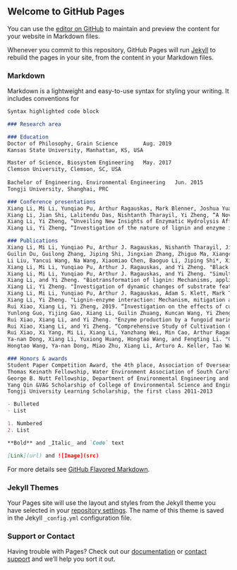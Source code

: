 ## Welcome to GitHub Pages

You can use the [editor on GitHub](https://github.com/lixiangCAS/lixiangCAS.github.io/edit/main/index.md) to maintain and preview the content for your website in Markdown files.

Whenever you commit to this repository, GitHub Pages will run [Jekyll](https://jekyllrb.com/) to rebuild the pages in your site, from the content in your Markdown files.

### Markdown

Markdown is a lightweight and easy-to-use syntax for styling your writing. It includes conventions for

```markdown
Syntax highlighted code block

### Research area

### Education
Doctor of Philosophy, Grain Science        Aug. 2019
Kansas State University, Manhattan, KS, USA	

Master of Science, Biosystem Engineering   May. 2017
Clemson University, Clemson, SC, USA
	
Bachelor of Engineering, Environmental Engineering   Jun. 2015
Tongji University, Shanghai, PRC	

### Conference presentations
Xiang Li, Mi Li, Yunqiao Pu, Arthur Ragauskas, Mark Blenner, Joshua Yuan and Yi Zheng, “Systematic analysis on lignin degradation mechanisms and metabolic pathways in marine protist, Thraustochytrium striatum”, presented at 41st Symposium on Biotechnology for Fuels and Chemicals, Seattle, Washington, USA.
Xiang Li, Jian Shi, Lalitendu Das, Nishtanth Tharayil, Yi Zheng, “A Novel Platform for Bioupgrading of Lignin to Valuable Nutraceuticals and Pharmaceuticals”, presented at 2018 ASABE Annual International Meeting, Detroit, Michigan, USA
Xiang Li, Yi Zheng, “Unveiling New Insights of Enzymatic Hydrolysis Affected by Cellulose Reactivity and Lignin”, presented at 2017 ASABE Annual International Meeting, Spokane, Washington, USA.
Xiang Li, Yi Zheng, “Investigation of the nature of lignin and enzyme interaction”, presented at 2016 ASABE Annual International Meeting, Orlando, Florida, USA. 

### Publications
Xiang Li, Mi Li, Yunqiao Pu, Arthur J. Ragauskas, Nishanth Tharayil, Jiale Huang, Yi Zheng, “Degradation of aromatic compounds and lignin by marine protist Thraustochytrium striatum”, Process Biochemistry 107 (2021): 13-17.
Guilin Du, Guilong Zhang, Jiping Shi, Jingxian Zhang, Zhiguo Ma, Xiangcen Liu, Chenyang Yuan, Xiang Li*, and Baoguo Zhang*.  "Keystone Taxa Lactiplantibacillus and Lacticaseibacillus Directly Improve the Ensiling Performance and Microflora Profile in Co-Ensiling Cabbage Byproduct and Rice Straw" Microorganisms 9, no. 5 (2021): 1099.
Li Liu, Yancui Wang, Na Wang, Xiaomiao Chen, Baoguo Li, Jiping Shi*, Xiang Li*, “Process optimization of acetone-butanol-ethanol fermentation integrated with pervaporation for enhanced butanol production”, Biochemical Engineering Journal 173 (2021):108070.
Xiang Li, Mi Li, Yunqiao Pu, Arthur J. Ragauskas, and Yi Zheng. "Black Liquor Valorization by Using Marine Protist Thraustochytrium striatum and the Preliminary Metabolic Mechanism Study." ACS Sustainable Chemistry & Engineering 8, no. 4 (2020): 1786-1796.
Xiang Li, Mi Li, Yunqiao Pu, Arthur J. Ragauskas, and Yi Zheng. "Simultaneous depolymerization and fermentation of lignin into value-added products by the marine protist, Thraustochytrium striatum." Algal Research 46 (2020): 101773.
Xiang Li, and Yi Zheng. "Biotransformation of lignin: Mechanisms, applications and future work." Biotechnology progress 36, no. 1 (2020): e2922.
Xiang Li, Yi Zheng. "Investigation of dynamic changes of substrate features on enzymatic hydrolysis of lignocellulosic biomass." Industrial Crops and Products 111 (2018): 414-421.
Xiang Li, Mi Li, Yunqiao Pu, Arthur J. Ragauskas, Adam S. Klett, Mark Thies, and Yi Zheng. "Inhibitory effects of lignin on enzymatic hydrolysis: The role of lignin chemistry and molecular weight." Renewable Energy 123 (2018): 664-674.
Xiang Li, Yi Zheng. "Lignin-enzyme interaction: Mechanism, mitigation approach, modeling, and research prospects." Biotechnology advances 35, no. 4 (2017): 466-489.
Rui Xiao, Xiang Li, Yi Zheng, 2019. “Investigation on the effects of cultivation conditions, fed-batch operation, and enzymatic hydrolysate of corn stover on the astaxanthin production by Thraustochytrium striatum”. Algal Research 39 (2019): 101475.
Yunlong Guo, Yijing Gao, Xiang Li, Guilin Zhuang, Kuncan Wang, Yi Zheng, Daohua Sun, Jiale Huang, and Qingbiao Li, "Catalytic benzene oxidation by biogenic Pd nanoparticles over 3D-ordered mesoporous CeO2." Chemical Engineering Journal 362 (2019): 41-52.
Rui Xiao, Xiang Li, and Yi Zheng. "Enzyme production by a fungoid marine protist, Thraustochytrium striatum." European journal of protistology 66 (2018): 136-148.
Rui Xiao, Xiang Li, and Yi Zheng. “Comprehensive Study of Cultivation Conditions and Methods on Lipid Accumulation of a Marine Protist, Thraustochytrium striatum”. Protist, 169.4 (2018): 451-465.
Rui Xiao, Xi Yang, Mi Li, Xiang Li, Yanzhang Wei, Min Cao, Arthur Ragauskas, Mark Thies, Junhuan Ding, and Yi Zheng. “Investigation of composition, structure and bioactivity of extracellular polymeric substances from original and stress-induced strains of Thraustochytrium striatum.” Carbohydrate polymers 195 (2018): 515-524.
Ya-nan Dong, Xiang Li, Yuxiong Huang, Hongtao Wang, and Fengting Li. "Coagulation and Dissolution of Zinc Oxide Nanoparticles in the Presence of Humic Acid Under Different pH Values." Environmental Engineering Science33, no. 5 (2016): 347-353. (As co-first author)
Hongtao Wang, Ya-nan Dong, Miao Zhu, Xiang Li, Arturo A. Keller, Tao Wang, and Fengting Li. "Heteroaggregation of engineered nanoparticles and kaolin clays in aqueous environments." Water research 80 (2015): 130-138.

### Honors & awards
Student Paper Competition Award, the 4th place, Association of Overseas Chinese Agricultural, Biological, and Food Engineers	Jul. 2018
Thomas Keinath Fellowship, Water Environment Association of South Carolina	Mar. 2018
George B. Nutt Fellowship, Department of Environmental Engineering and Earth Sciences, Clemson University	2017-2018
Yang Qin &VAG Scholarship of College of Environmental Science and Engineering, Tongji University	Sep. 2013
Tongji University Learning Scholarship, the first class	2011-2013

- Bulleted
- List

1. Numbered
2. List

**Bold** and _Italic_ and `Code` text

[Link](url) and ![Image](src)
```

For more details see [GitHub Flavored Markdown](https://guides.github.com/features/mastering-markdown/).

### Jekyll Themes

Your Pages site will use the layout and styles from the Jekyll theme you have selected in your [repository settings](https://github.com/lixiangCAS/lixiangCAS.github.io/settings/pages). The name of this theme is saved in the Jekyll `_config.yml` configuration file.

### Support or Contact

Having trouble with Pages? Check out our [documentation](https://docs.github.com/categories/github-pages-basics/) or [contact support](https://support.github.com/contact) and we’ll help you sort it out.
